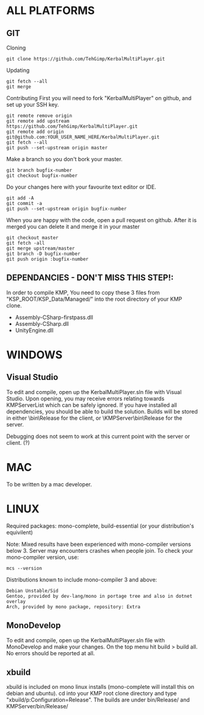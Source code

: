 ALL PLATFORMS
=============

GIT
---
Cloning

    git clone https://github.com/TehGimp/KerbalMultiPlayer.git

Updating

    git fetch --all
    git merge

Contributing
First you will need to fork "KerbalMultiPlayer" on github, and set up your SSH key.

    git remote remove origin
    git remote add upstream https://github.com/TehGimp/KerbalMultiPlayer.git
    git remote add origin git@github.com:YOUR_USER_NAME_HERE/KerbalMultiPlayer.git
    git fetch --all
    git push --set-upstream origin master

Make a branch so you don't bork your master.

    git branch bugfix-number
    git checkout bugfix-number

Do your changes here with your favourite text editor or IDE.

    git add -A
    git commit -a
    git push --set-upstream origin bugfix-number

When you are happy with the code, open a pull request on github. After it is merged you can delete it and merge it in your master

    git checkout master
    git fetch -all
    git merge upstream/master
    git branch -D bugfix-number
    git push origin :bugfix-number


DEPENDANCIES - DON'T MISS THIS STEP!:
-------------------------------------

In order to compile KMP, You need to copy these 3 files from "KSP_ROOT/KSP_Data/Managed/" into the root directory of your KMP clone.
* Assembly-CSharp-firstpass.dll
* Assembly-CSharp.dll
* UnityEngine.dll


WINDOWS
=======

Visual Studio
-------------
To edit and compile, open up the KerbalMultiPlayer.sln file with Visual Studio. 
Upon opening, you may receive errors relating towards KMPServerList which can be safely ignored. If you have installed all dependencies, you should be able to build the solution.
Builds will be stored in either \bin\Release for the client, or \KMPServer\bin\Release for the server.

Debugging does not seem to work at this current point with the server or client. (?)

MAC
===

To be written by a mac developer.

LINUX
=====
Required packages: mono-complete, build-essential (or your distribution's equivilent)

Note: Mixed results have been experienced with mono-compiler versions below 3. Server may encounters crashes when people join.
To check your mono-compiler version, use:
	
	mcs --version

Distributions known to include mono-compiler 3 and above:

	Debian Unstable/Sid
	Gentoo, provided by dev-lang/mono in portage tree and also in dotnet overlay
	Arch, provided by mono package, repository: Extra
	

MonoDevelop
-----------
To edit and compile, open up the KerbalMultiPlayer.sln file with MonoDevelop and make your changes.
On the top menu hit build > build all. No errors should be reported at all.

xbuild
------
xbuild is included on mono linux installs (mono-complete will install this on debian and ubuntu).
cd into your KMP root clone directory and type "xbuild/p:Configuration=Release". The builds are under bin/Release/ and KMPServer/bin/Release/
